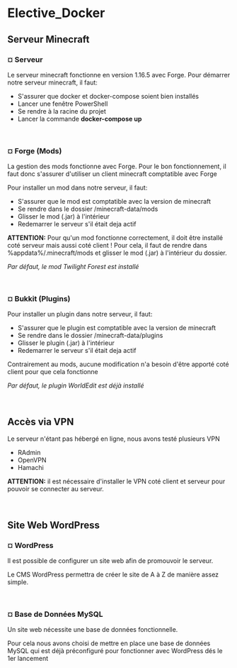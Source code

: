 # Elective_Docker

## Serveur Minecraft

### ¤ Serveur

Le serveur minecraft fonctionne en version 1.16.5 avec Forge.
Pour démarrer notre serveur minecraft, il faut:
  - S'assurer que docker et docker-compose soient bien installés
  - Lancer une fenêtre PowerShell
  - Se rendre à la racine du projet
  - Lancer la commande **docker-compose up**

<br/>

### ¤ Forge (Mods)

La gestion des mods fonctionne avec Forge.
Pour le bon fonctionnement, il faut donc s'assurer d'utiliser un client minecraft comptatible avec Forge

Pour installer un mod dans notre serveur, il faut:
  - S'assurer que le mod est comptatible avec la version de minecraft
  - Se rendre dans le dossier /minecraft-data/mods
  - Glisser le mod (.jar) à l'intérieur
  - Redemarrer le serveur s'il était deja actif

**ATTENTION:** Pour qu'un mod fonctionne correctement, il doit être installé coté serveur mais aussi coté client !
Pour cela, il faut de rendre dans %appdata%/.minecraft/mods et glisser le mod (.jar) à l'intérieur du dossier.

*Par défaut, le mod Twilight Forest est installé*

<br/>

### ¤ Bukkit (Plugins)

Pour installer un plugin dans notre serveur, il faut:
  - S'assurer que le plugin est comptatible avec la version de minecraft
  - Se rendre dans le dossier /minecraft-data/plugins
  - Glisser le plugin (.jar) à l'intérieur
  - Redemarrer le serveur s'il était deja actif

Contrairement au mods, aucune modification n'a besoin d'être apporté coté client pour que cela fonctionne

*Par défaut, le plugin WorldEdit est déjà installé*

<br/>

## Accès via VPN

Le serveur n'étant pas hébergé en ligne, nous avons testé plusieurs VPN
- RAdmin
- OpenVPN
- Hamachi

**ATTENTION:** il est nécessaire d'installer le VPN coté client et serveur pour pouvoir se connecter au serveur.


<br/>

## Site Web WordPress

### ¤ WordPress

Il est possible de configurer un site web afin de promouvoir le serveur.

Le CMS WordPress permettra de créer le site de A à Z de manière assez simple.

<br/>

### ¤ Base de Données MySQL

Un site web nécessite une base de données fonctionnelle.

Pour cela nous avons choisi de mettre en place une base de données MySQL qui est déjà préconfiguré pour fonctionner avec WordPress dés le 1er lancement

<br/>
